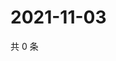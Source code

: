 # 2021-11-03

共 0 条

<!-- BEGIN WEIBO -->
<!-- 最后更新时间 Wed Nov 03 2021 12:10:58 GMT+0800 (China Standard Time) -->

<!-- END WEIBO -->
